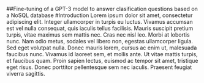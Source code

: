 ##Fine-tuning of a GPT-3 model to answer clasification questions based on a NoSQL database
#Introduction
Lorem ipsum dolor sit amet, consectetur adipiscing elit. Integer ullamcorper in turpis eu luctus. Vivamus accumsan est vel nulla consequat, quis iaculis tellus facilisis. Mauris suscipit pretium turpis, vitae maximus sem mattis nec. Cras nec nisl leo. Morbi at lobortis nunc. Nam odio metus, sodales vel libero non, egestas ullamcorper ligula. Sed eget volutpat nulla. Donec mauris lorem, cursus ac enim ut, malesuada faucibus nunc. Vivamus id laoreet sem, et mollis ante. Ut vitae mattis turpis, et faucibus quam. Proin sapien lectus, euismod ac tempor sit amet, tristique eget risus. Donec porttitor pellentesque sem nec iaculis. Praesent feugiat viverra sagittis.
